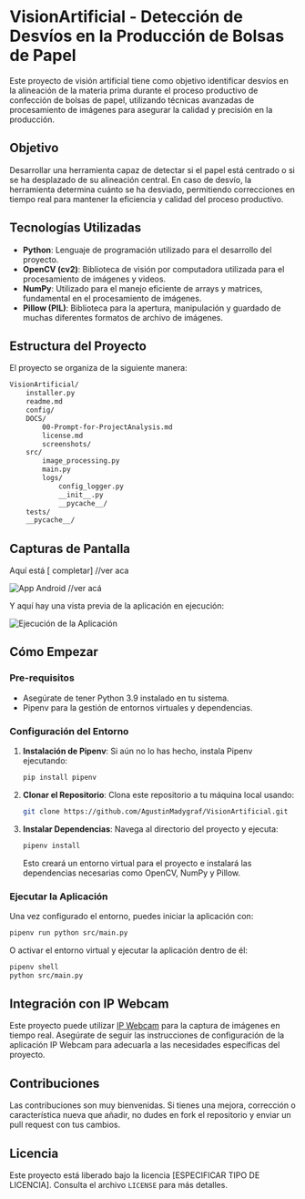 # VisionArtificial - Detección de Desvíos en la Producción de Bolsas de Papel

Este proyecto de visión artificial tiene como objetivo identificar desvíos en la alineación de la materia prima durante el proceso productivo de confección de bolsas de papel, utilizando técnicas avanzadas de procesamiento de imágenes para asegurar la calidad y precisión en la producción.

## Objetivo

Desarrollar una herramienta capaz de detectar si el papel está centrado o si se ha desplazado de su alineación central. En caso de desvío, la herramienta determina cuánto se ha desviado, permitiendo correcciones en tiempo real para mantener la eficiencia y calidad del proceso productivo.

## Tecnologías Utilizadas

- **Python**: Lenguaje de programación utilizado para el desarrollo del proyecto.
- **OpenCV (cv2)**: Biblioteca de visión por computadora utilizada para el procesamiento de imágenes y videos.
- **NumPy**: Utilizado para el manejo eficiente de arrays y matrices, fundamental en el procesamiento de imágenes.
- **Pillow (PIL)**: Biblioteca para la apertura, manipulación y guardado de muchas diferentes formatos de archivo de imágenes.

## Estructura del Proyecto

El proyecto se organiza de la siguiente manera:

```bash
VisionArtificial/
    installer.py
    readme.md
    config/
    DOCS/
        00-Prompt-for-ProjectAnalysis.md
        license.md
        screenshots/
    src/
        image_processing.py
        main.py
        logs/
            config_logger.py
            __init__.py
            __pycache__/
    tests/
    __pycache__/
```

## Capturas de Pantalla

Aquí está [ completar] //ver aca

![App Android](screenshots/ip_webcam_app_screenshot.jpg) //ver acá

Y aquí hay una vista previa de la aplicación en ejecución:

![Ejecución de la Aplicación](screenshots/EjecucionAppVisionArtificial_ConResultados.png)


## Cómo Empezar

### Pre-requisitos

- Asegúrate de tener Python 3.9 instalado en tu sistema.
- Pipenv para la gestión de entornos virtuales y dependencias.

### Configuración del Entorno

1. **Instalación de Pipenv**: Si aún no lo has hecho, instala Pipenv ejecutando:
   ```bash
   pip install pipenv
   ```

2. **Clonar el Repositorio**: Clona este repositorio a tu máquina local usando:
   ```bash
   git clone https://github.com/AgustinMadygraf/VisionArtificial.git
   ```

3. **Instalar Dependencias**: Navega al directorio del proyecto y ejecuta:
   ```bash
   pipenv install
   ```
   Esto creará un entorno virtual para el proyecto e instalará las dependencias necesarias como OpenCV, NumPy y Pillow.

### Ejecutar la Aplicación

Una vez configurado el entorno, puedes iniciar la aplicación con:
```bash
pipenv run python src/main.py
```

O activar el entorno virtual y ejecutar la aplicación dentro de él:
```bash
pipenv shell
python src/main.py
```

## Integración con IP Webcam

Este proyecto puede utilizar [IP Webcam](https://play.google.com/store/apps/details?id=com.pas.webcam) para la captura de imágenes en tiempo real. Asegúrate de seguir las instrucciones de configuración de la aplicación IP Webcam para adecuarla a las necesidades específicas del proyecto.

## Contribuciones

Las contribuciones son muy bienvenidas. Si tienes una mejora, corrección o característica nueva que añadir, no dudes en fork el repositorio y enviar un pull request con tus cambios.

## Licencia

Este proyecto está liberado bajo la licencia [ESPECIFICAR TIPO DE LICENCIA]. Consulta el archivo `LICENSE` para más detalles.